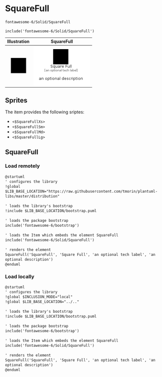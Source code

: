 # SquareFull


```text
fontawesome-6/Solid/SquareFull
```

```text
include('fontawesome-6/Solid/SquareFull')
```



| Illustration | SquareFull |
| :---: | :---: |
| ![illustration for Illustration](../../fontawesome-6/Solid/SquareFull.png) | ![illustration for SquareFull](../../fontawesome-6/Solid/SquareFull.Local.png) |



## Sprites
The item provides the following sriptes:

- `<$SquareFullXs>`
- `<$SquareFullSm>`
- `<$SquareFullMd>`
- `<$SquareFullLg>`





## SquareFull

### Load remotely
```plantuml
@startuml
' configures the library
!global $LIB_BASE_LOCATION="https://raw.githubusercontent.com/tmorin/plantuml-libs/master/distribution"

' loads the library's bootstrap
!include $LIB_BASE_LOCATION/bootstrap.puml

' loads the package bootstrap
include('fontawesome-6/bootstrap')

' loads the Item which embeds the element SquareFull
include('fontawesome-6/Solid/SquareFull')

' renders the element
SquareFull('SquareFull', 'Square Full', 'an optional tech label', 'an optional description')
@enduml
```

### Load locally
```plantuml
@startuml
' configures the library
!global $INCLUSION_MODE="local"
!global $LIB_BASE_LOCATION="../.."

' loads the library's bootstrap
!include $LIB_BASE_LOCATION/bootstrap.puml

' loads the package bootstrap
include('fontawesome-6/bootstrap')

' loads the Item which embeds the element SquareFull
include('fontawesome-6/Solid/SquareFull')

' renders the element
SquareFull('SquareFull', 'Square Full', 'an optional tech label', 'an optional description')
@enduml
```

